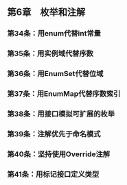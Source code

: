 ## 第6章　枚举和注解
### 第34条：用enum代替int常量



### 第35条：用实例域代替序数



### 第36条：用EnumSet代替位域



### 第37条：用EnumMap代替序数索引



### 第38条：用接口模拟可扩展的枚举



### 第39条：注解优先于命名模式



### 第40条：坚持使用Override注解



### 第41条：用标记接口定义类型



